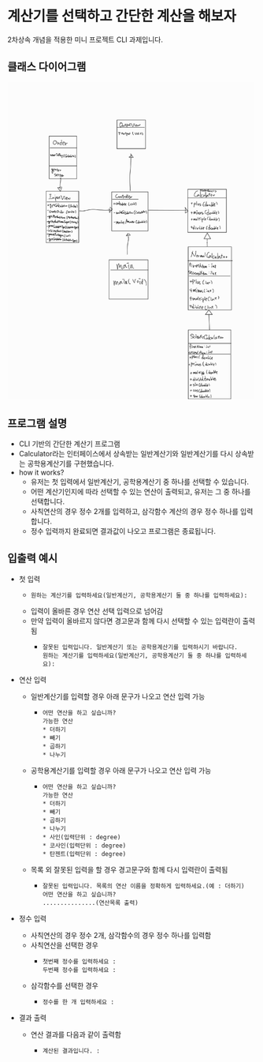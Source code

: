 # **계산기를 선택하고 간단한 계산을 해보자** 

2차상속 개념을 적용한 미니 프로젝트 CLI 과제입니다.<br>

## 클래스 다이어그램

<img src="image/claas_diagram.jpg" width="500">

## 프로그램 설명
* CLI 기반의 간단한 계산기 프로그램
* Calculator라는 인터페이스에서 상속받는 일반계산기와 일반계산기를 다시 상속받는 공학용계산기를 구현했습니다.
* how it works?
  * 유저는 첫 입력에서 일반계산기, 공학용계산기 중 하나를 선택할 수 있습니다.
  * 어떤 계산기인지에 따라 선택할 수 있는 연산이 출력되고, 유저는 그 중 하나를 선택합니다.
  * 사칙연산의 경우 정수 2개를 입력하고, 삼각함수 계산의 경우 정수 하나를 입력합니다.
  * 정수 입력까지 완료되면 결과값이 나오고 프로그램은 종료됩니다.

## 입출력 예시
* 첫 입력
  * ```
    원하는 계산기를 입력하세요(일반계산기, 공학용계산기 둘 중 하나를 입력하세요):
    ```
  * 입력이 올바른 경우 연산 선택 입력으로 넘어감
  * 만약 입력이 올바르지 않다면 경고문과 함께 다시 선택할 수 있는 입력란이 출력됨
    * ```
      잘못된 입력입니다. 일반계산기 또는 공학용계산기를 입력하시기 바랍니다.
      원하는 계산기를 입력하세요(일반계산기, 공학용계산기 둘 중 하나를 입력하세요):
      ```
    
* 연산 입력
  * 일반계산기를 입력할 경우 아래 문구가 나오고 연산 입력 가능
    * ```
      어떤 연산을 하고 싶습니까?
      가능한 연산
      * 더하기
      * 빼기
      * 곱하기
      * 나누기
      ```
  * 공학용계산기를 입력할 경우 아래 문구가 나오고 연산 입력 가능
    * ```
      어떤 연산을 하고 싶습니까?
      가능한 연산
      * 더하기
      * 빼기
      * 곱하기
      * 나누기
      * 사인(입력단위 : degree)
      * 코사인(입력단위 : degree)
      * 탄젠트(입력단위 : degree)
      ```
  * 목록 외 잘못된 입력을 할 경우 경고문구와 함께 다시 입력란이 출력됨
    * ```
      잘못된 입력입니다. 목록의 연산 이름을 정확하게 입력하세요.(예 : 더하기)
      어떤 연산을 하고 싶습니까?
      ...............(연산목록 출력)
      ```
* 정수 입력
  * 사칙연산의 경우 정수 2개, 삼각함수의 경우 정수 하나를 입력함
  * 사칙연산을 선택한 경우 
    * ```
      첫번째 정수를 입력하세요 : 
      두번째 정수를 입력하세요 : 
      ```
  * 삼각함수를 선택한 경우
    * ```
      정수를 한 개 입력하세요 :
      ```
* 결과 출력
  * 연산 결과를 다음과 같이 출력함
    * ```
      계산된 결과입니다. : 
      ```